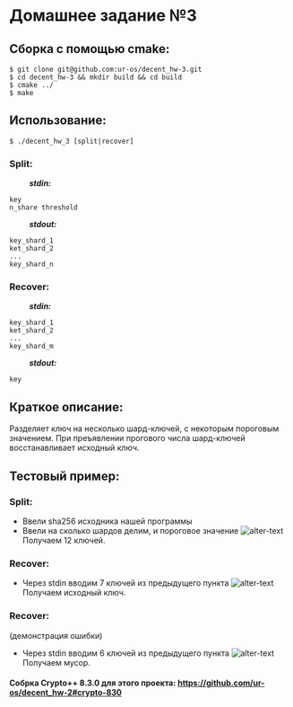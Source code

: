 # Домашнее задание №3

## Сборка с помощью cmake:
```
$ git clone git@github.com:ur-os/decent_hw-3.git
$ cd decent_hw-3 && mkdir build && cd build
$ cmake ../
$ make
```
## Использование:
```
$ ./decent_hw_3 [split|recover]
```

### Split:
&nbsp;&nbsp;&nbsp;&nbsp;&nbsp;&nbsp;&nbsp;&nbsp; __*stdin:*__
```
key
n_share threshold
```
&nbsp;&nbsp;&nbsp;&nbsp;&nbsp;&nbsp;&nbsp;&nbsp; __*stdout:*__
```
key_shard_1
ket_shard_2
...
key_shard_n
```

### Recover:
&nbsp;&nbsp;&nbsp;&nbsp;&nbsp;&nbsp;&nbsp;&nbsp; __*stdin:*__
```
key_shard_1
ket_shard_2
...
key_shard_m
```
&nbsp;&nbsp;&nbsp;&nbsp;&nbsp;&nbsp;&nbsp;&nbsp; __*stdout:*__
```
key
```

## Краткое описание:
Разделяет ключ на несколько шард-ключей, 
с некоторым пороговым значением.
При преъявлении прогового числа шард-ключей
восстанавливает исходный ключ.

## Тестовый пример:
### Split:
 - Ввели sha256 исходника нашей программы
 - Ввели на сколько шардов делим, и пороговое значение
![alter-text](https://sun9-34.userapi.com/jIns1YuFVexPQ4bcde5BTqyMUUa5InvtB42B8Q/lPFr0JQhmmk.jpg)
Получаем 12 ключей.
### Recover:
 - Через stdin вводим 7 ключей из предыдущего пункта
![alter-text](https://sun9-40.userapi.com/qiBqD6USEur0LWzFcKm-byXFgiYV2drvO4Nvcg/aY7Gkf7Ra64.jpg)
Получаем исходный ключ.
### Recover:
(демонстрация ошибки)
- Через stdin вводим 6 ключей из предыдущего пункта
![alter-text](https://sun9-21.userapi.com/vEFJeucbJXKyiBkDZJOGz6FhMH0fm2W48Qmg7A/0bjiMNNn2gQ.jpg)
Получаем мусор.

#### Собрка Crypto++ 8.3.0 для этого проекта: https://github.com/ur-os/decent_hw-2#crypto-830
